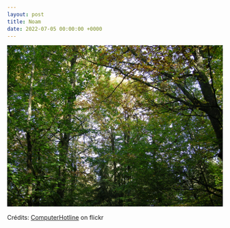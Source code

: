 ```yaml
---
layout: post
title: Noam
date: 2022-07-05 00:00:00 +0000
---
```


![Noam](/images/2022-07-05.jpg)

Crédits: [ComputerHotline](https://www.flickr.com/people/computerhotline/) on flickr
